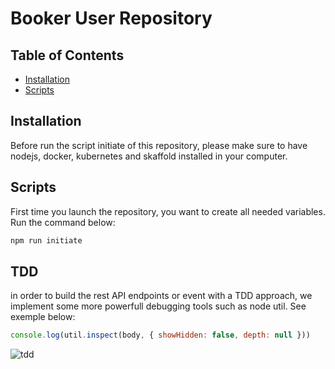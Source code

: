 # Booker User Repository

## Table of Contents

- [Installation](#installation)
- [Scripts](#scripts)

## Installation

Before run the script initiate of this repository, please make sure to have nodejs, docker, kubernetes and skaffold installed in your computer.

## Scripts

First time you launch the repository, you want to create all needed variables. Run the command below:

```sh
npm run initiate

```

## TDD

in order to build the rest API endpoints or event with a TDD approach, we implement some more powerfull debugging tools such as node util. See exemple below:

```js
console.log(util.inspect(body, { showHidden: false, depth: null }))
```

![tdd](https://ik.imagekit.io/lqcpp5osrzf/Screenshot_2021-09-28_at_00.02.07_MT_gE1CllS.png)

